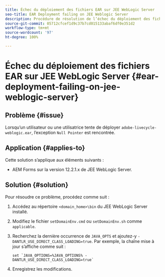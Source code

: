 ```yaml
---
title: Échec du déploiement des fichiers EAR sur JEE WebLogic Server
seo-title: EAR Deployment failing on JEE Weblogic Server
description: Procédure de résolution de l’échec du déploiement des fichiers EAR sur JEE WebLogic Server
source-git-commit: 05712cfcef1d9c37b7cd015133abaf6df0e351d2
workflow-type: tm+mt
source-wordcount: '97'
ht-degree: 100%

---
```



# Échec du déploiement des fichiers EAR sur JEE WebLogic Server {#ear-deployment-failing-on-jee-weblogic-server}

## Problème {#issue}

Lorsqu’un utilisateur ou une utilisatrice tente de déployer `adobe-livecycle-weblogic.ear`, l’exception `Null Pointer` est rencontrée.

## Application {#applies-to}

Cette solution s’applique aux éléments suivants :

* AEM Forms sur la version 12.2.1.x de JEE WebLogic Server.

## Solution {#solution}

Pour résoudre ce problème, procédez comme suit :

1. Accédez au répertoire `<domain_home>\bin` du JEE WebLogic Server installé.

1. Modifiez le fichier `setDomainEnv.cmd` ou `setDomainEnv.sh` comme `applicable`.

1. Recherchez la dernière occurrence de `JAVA_OPTS` et ajoutez-y `-DANTLR_USE_DIRECT_CLASS_LOADING=true`. Par exemple, la chaîne mise à jour s’affiche comme suit :

       set `JAVA_OPTIONS=%JAVA_OPTIONS% -DANTLR_USE_DIRECT_CLASS_LOADING=true`
   
1. Enregistrez les modifications.
